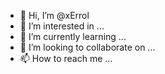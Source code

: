 - 👋 Hi, I’m @xErrol
- 👀 I’m interested in ...
- 🌱 I’m currently learning ...
- 💞️ I’m looking to collaborate on ...
- 📫 How to reach me ...

<!---
xErrol/xErrol is a ✨ special ✨ repository because its `README.md` (this file) appears on your GitHub profile.
You can click the Preview link to take a look at your changes.
--->
